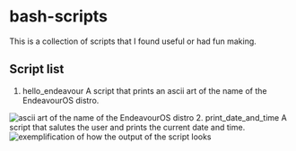 
# bash-scripts
This is a collection of scripts that I found useful or had fun making.
## Script list

 1. hello_endeavour
 A script that prints an ascii art of the name of the EndeavourOS distro.

 ![ascii art of the name of the EndeavourOS distro](https://i.ibb.co/hYdytWy/Screenshot-from-2024-07-18-19-54-09.png)
2. print_date_and_time
A script that salutes the user and prints the current date and time.
![exemplification of how the output of the script looks](https://ibb.co/Wv27DG4)
